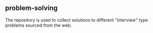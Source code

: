 ## problem-solving
The repository is used to collect solutions to different "interview" type problems sourced from the web.

